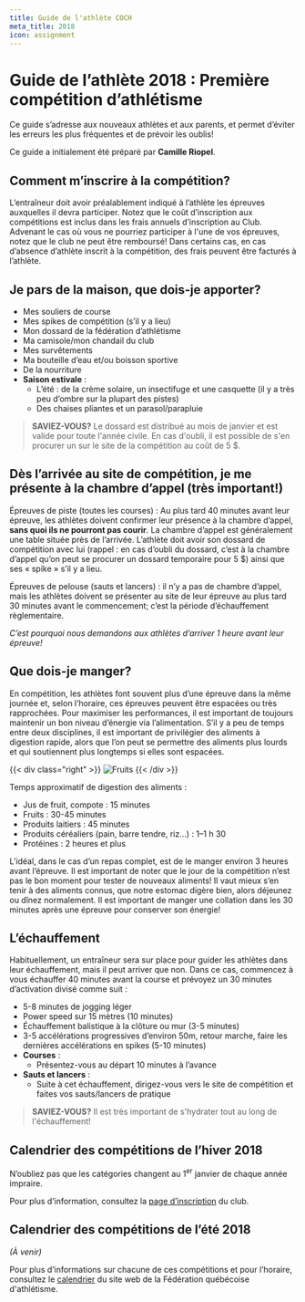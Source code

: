 ```yaml
---
title: Guide de l'athlète COCH
meta_title: 2018
icon: assignment
---
```


# Guide de l’athlète 2018 : Première compétition d’athlétisme

Ce guide s’adresse aux nouveaux athlètes et aux parents, et permet d’éviter les erreurs les plus fréquentes et de prévoir les oublis!

Ce guide a initialement été préparé par **Camille Riopel**.

## Comment m’inscrire à la compétition?

L’entraîneur doit avoir préalablement indiqué à l’athlète les épreuves auxquelles il devra participer.
Notez que le coût d’inscription aux compétitions est inclus dans les frais annuels d’inscription au Club. Advenant le cas où vous ne pourriez participer à l'une de vos épreuves, notez que le club ne peut être remboursé!
Dans certains cas, en cas d’absence d’athlète inscrit à la compétition, des frais peuvent être facturés à l’athlète.

## Je pars de la maison, que dois-je apporter?

* Mes souliers de course
* Mes spikes de compétition (s’il y a lieu) 
* Mon dossard de la fédération d’athlétisme
* Ma camisole/mon chandail du club
* Mes survêtements
* Ma bouteille d’eau et/ou boisson sportive 
* De la nourriture
* **Saison estivale** :
  * L’été : de la crème solaire, un insectifuge et une casquette (il y a très peu d’ombre sur la plupart des pistes)
  * Des chaises pliantes et un parasol/parapluie

> **SAVIEZ-VOUS?** Le dossard est distribué au mois de janvier et est valide pour toute l'année civile. En cas d'oubli, il est possible de s'en procurer un sur le site de la compétition au coût de 5 $.

## Dès l’arrivée au site de compétition, je me présente à la chambre d’appel (très important!)

Épreuves de piste (toutes les courses) : Au plus tard 40 minutes avant leur épreuve, les athlètes doivent confirmer leur présence à la chambre d’appel, **sans quoi ils ne pourront pas courir**. La chambre d’appel est généralement une table située près de l’arrivée. L’athlète doit avoir son dossard de compétition avec lui (rappel : en cas d’oubli du dossard, c’est à la chambre d’appel qu’on peut se procurer un dossard temporaire pour 5 $) ainsi que ses « spike » s’il y a lieu.

Épreuves de pelouse (sauts et lancers) : il n’y a pas de chambre d’appel, mais les athlètes doivent se présenter au site de leur épreuve au plus tard 30 minutes avant le commencement; c’est la période d’échauffement règlementaire.

_C’est pourquoi nous demandons aux athlètes d’arriver 1 heure avant leur épreuve!_

## Que dois-je manger?

En compétition, les athlètes font souvent plus d’une épreuve dans la même journée et, selon l’horaire, ces épreuves peuvent être espacées ou très rapprochées. Pour maximiser les performances, il est important de toujours maintenir un bon niveau d’énergie via l’alimentation. S’il y a peu de temps entre deux disciplines, il est important de privilégier des aliments à digestion rapide,  alors que l’on peut se permettre des aliments plus lourds et qui soutiennent plus longtemps si elles sont espacées.

{{< div class="right" >}}
  ![Fruits](/img/fruits.jpg "Fruits")
{{< /div >}}

Temps approximatif de digestion des aliments :

* Jus de fruit, compote : 15 minutes
* Fruits : 30-45 minutes
* Produits laitiers : 45 minutes
* Produits céréaliers (pain, barre tendre, riz…) : 1–1 h 30
* Protéines : 2 heures et plus

L’idéal, dans le cas d’un repas complet, est de le manger environ 3 heures avant l’épreuve. Il est important de noter que le jour de la compétition n’est pas le bon moment pour tester de nouveaux aliments! Il vaut mieux s’en tenir à des aliments connus, que notre estomac digère bien, alors déjeunez ou dînez normalement. Il est important de manger une collation dans les 30 minutes après une épreuve pour conserver son énergie!

## L’échauffement

Habituellement, un entraîneur sera sur place pour guider les athlètes dans leur échauffement, mais il peut arriver que non. Dans ce cas, commencez à vous échauffer 40 minutes avant la course et prévoyez un 30 minutes d’activation divisé comme suit :

* 5-8 minutes de jogging léger
* Power speed sur 15 mètres (10 minutes)
* Échauffement balistique à la clôture ou mur (3-5 minutes)
* 3-5 accélérations progressives d’environ 50m, retour marche, faire les dernières accélérations en spikes (5-10 minutes)
* **Courses** :
  * Présentez-vous au départ 10 minutes à l’avance
* **Sauts et lancers** :
  * Suite à cet échauffement, dirigez-vous vers le site de compétition et faites vos sauts/lancers de pratique

> **SAVIEZ-VOUS?** Il est très important de s'hydrater tout au long de l'échauffement!

## Calendrier des compétitions de l’hiver 2018

N’oubliez pas que les catégories changent au 1<sup>er</sup> janvier de chaque année impraire.

Pour plus d’information, consultez la [page d’inscription](https://corsaire-chaparral.org/club/inscription/) du club.

## Calendrier des compétitions de l’été 2018

_(À venir)_

Pour plus d’informations sur chacune de ces compétitions et pour l’horaire, consultez le [calendrier](http://athletisme-quebec.ca/calendrier-et-resultats) du site web de la Fédération québécoise d'athlétisme.
